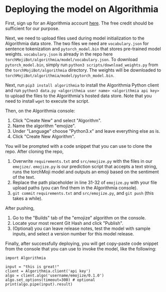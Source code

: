 # Deploying the model on Algorithmia

First, sign up for an Algorithmia account [here](https://algorithmia.com/signup). The free credit should be sufficient for our purpose.

Next, we need to upload files used during model initialization to the Algorithmia data store.
The two files we need are `vocabulary.json` for sentence tokenization and `pytorch_model.bin` that stores pre-trained model weights.
`vocabulary.json` is already in the repo here `torchMojiBot/algorithmia/model/vocabulary.json`. To download `pytorch_model.bin`, simply run `python3 scripts/download_weights.py` from the `torchMojiBot/algorithmia` directory. The weights will be downloaded to `torchMojiBot/algorithmia/model/pytorch_model.bin`.

Next, run `pip3 install algorithmia` to install the Algorithmia Python client and run `python3 data.py <algorithmia user name> <algorithmia api key>` to upload the files to the Algorithmia's hosted data store. Note that you need to install `wget` to execute the script.

Then, on the Algorithmia console:
1. Click "Create New" and select "Algorithm". 
2. Name the algorithm "emojize". 
3. Under "Language" choose "Python3.x" and leave everything else as is. 
4. Click "Create New Algorithm".

You will be prompted with a code snippet that you can use to clone the repo. After cloning the repo,
1. Overwrite `requirements.txt` and `src/emojize.py` with the files in our `emojize/`. `emojize.py` is our prediction script that accepts a text string, runs the torchMoji model and outputs an emoji based on the sentiment of the text.
2. Replace the path placeholder in line 31-32 of `emojize.py` with your file upload paths (you can find them in the Algorithmia console).
3. `git commit` `requirements.txt` and `src/emojize.py`, and `git push` (this takes a while).

After pushing, 
1. Go to the "Builds" tab of the "emojize" algorithm on the console. 
2. Locate your most recent Git Hash and click "Publish".
3. (Optional) you can leave release notes, test the model with sample inputs, and select a version number for this model release.

Finally, after successfully deploying, you will get copy-paste code snippet from the console that you can use to invoke the model, like the following:
```
import Algorithmia

input = "this is great!"
client = Algorithmia.client('api key')
algo = client.algo('username/emojize/0.1.0')
algo.set_options(timeout=300) # optional
print(algo.pipe(input).result)
```
